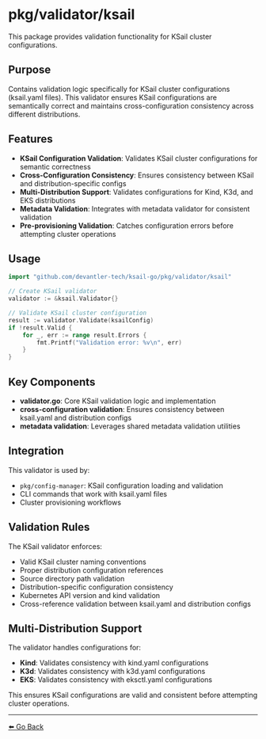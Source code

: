 # pkg/validator/ksail

This package provides validation functionality for KSail cluster configurations.

## Purpose

Contains validation logic specifically for KSail cluster configurations (ksail.yaml files). This validator ensures KSail configurations are semantically correct and maintains cross-configuration consistency across different distributions.

## Features

- **KSail Configuration Validation**: Validates KSail cluster configurations for semantic correctness
- **Cross-Configuration Consistency**: Ensures consistency between KSail and distribution-specific configs
- **Multi-Distribution Support**: Validates configurations for Kind, K3d, and EKS distributions
- **Metadata Validation**: Integrates with metadata validator for consistent validation
- **Pre-provisioning Validation**: Catches configuration errors before attempting cluster operations

## Usage

```go
import "github.com/devantler-tech/ksail-go/pkg/validator/ksail"

// Create KSail validator
validator := &ksail.Validator{}

// Validate KSail cluster configuration
result := validator.Validate(ksailConfig)
if !result.Valid {
    for _, err := range result.Errors {
        fmt.Printf("Validation error: %v\n", err)
    }
}
```

## Key Components

- **validator.go**: Core KSail validation logic and implementation
- **cross-configuration validation**: Ensures consistency between ksail.yaml and distribution configs
- **metadata validation**: Leverages shared metadata validation utilities

## Integration

This validator is used by:

- `pkg/config-manager`: KSail configuration loading and validation
- CLI commands that work with ksail.yaml files
- Cluster provisioning workflows

## Validation Rules

The KSail validator enforces:

- Valid KSail cluster naming conventions
- Proper distribution configuration references
- Source directory path validation
- Distribution-specific configuration consistency
- Kubernetes API version and kind validation
- Cross-reference validation between ksail.yaml and distribution configs

## Multi-Distribution Support

The validator handles configurations for:

- **Kind**: Validates consistency with kind.yaml configurations
- **K3d**: Validates consistency with k3d.yaml configurations
- **EKS**: Validates consistency with eksctl.yaml configurations

This ensures KSail configurations are valid and consistent before attempting cluster operations.

---

[⬅️ Go Back](../../README.md)
